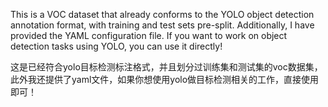 This is a VOC dataset that already conforms to the YOLO object detection annotation format, with training and test sets pre-split. Additionally, I have provided the YAML configuration file. If you want to work on object detection tasks using YOLO, you can use it directly!

这是已经符合yolo目标检测标注格式，并且划分过训练集和测试集的voc数据集，此外我还提供了yaml文件，如果你想使用yolo做目标检测相关的工作，直接使用即可！
